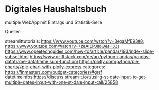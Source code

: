 # Digitales Haushaltsbuch

multiple WebApp mit Eintrags und Statistik-Seite


Quellen:

streamlittutorials: https://www.youtube.com/watch?v=3egaMfE9388; https://www.youtube.com/watch?v=7zeAIEPJaoQ&t=33s
https://www.opentechguides.com/how-to/article/pandas/193/index-slice-subset.html
https://www.delftstack.com/de/api/python-pandas/pandas-dataframe-dataframe.sum-function/
https://plotly.com/python/pie-charts/#pie-chart-with-plotly-express
categories: https://finmasters.com/budget-categories/#gref
datetimeinfos:https://discuss.streamlit.io/t/using-st-date-input-to-get-multiple-dates-input-with-one-st-date-input-call/25858

